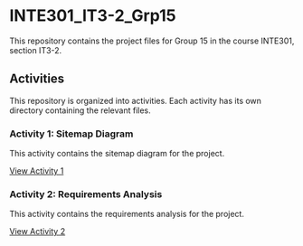 # INTE301_IT3-2_Grp15

This repository contains the project files for Group 15 in the course INTE301, section IT3-2.

## Activities

This repository is organized into activities. Each activity has its own directory containing the relevant files.

### Activity 1: Sitemap Diagram

This activity contains the sitemap diagram for the project.

[View Activity 1](ACT-1/)

### Activity 2: Requirements Analysis

This activity contains the requirements analysis for the project.

[View Activity 2](ACT-2/)